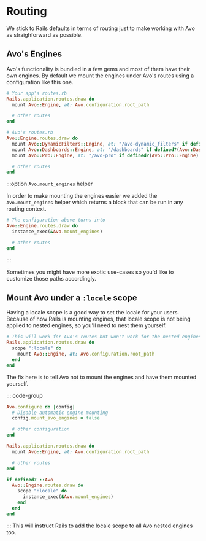 # Routing

We stick to Rails defaults in terms of routing just to make working with Avo as straighforward as possible.

## Avo's Engines

Avo's functionality is bundled in a few gems and most of them have their own engines. By default we mount the engines under Avo's routes using a configuration like this one.

```ruby
# Your app's routes.rb
Rails.application.routes.draw do
  mount Avo::Engine, at: Avo.configuration.root_path

  # other routes
end

# Avo's routes.rb
Avo::Engine.routes.draw do
  mount Avo::DynamicFilters::Engine, at: "/avo-dynamic_filters" if defined?(Avo::DynamicFilters::Engine)
  mount Avo::Dashboards::Engine, at: "/dashboards" if defined?(Avo::Dashboards::Engine)
  mount Avo::Pro::Engine, at: "/avo-pro" if defined?(Avo::Pro::Engine)

  # other routes
end
```

:::option `Avo.mount_engines` helper

In order to make mounting the engines easier we added the `Avo.mount_engines` helper which returns a block that can be run in any routing context.

```ruby
# The configuration above turns into
Avo::Engine.routes.draw do
  instance_exec(&Avo.mount_engines)

  # other routes
end
```
:::

Sometimes you might have more exotic use-cases so you'd like to customize those paths accordingly.

## Mount Avo under a `:locale` scope

Having a locale scope is a good way to set the locale for your users. Because of how Rails is mounting engines, that locale scope is not being applied to nested engines, so you'll need to nest them yourself.

```ruby
# This will work for Avo's routes but won't work for the nested engines.
Rails.application.routes.draw do
  scope ":locale" do
    mount Avo::Engine, at: Avo.configuration.root_path
  end
end
```

The fix here is to tell Avo not to mount the engines and have them mounted yourself.

::: code-group
```ruby [config/avo.rb]
Avo.configure do |config|
  # Disable automatic engine mounting
  config.mount_avo_engines = false

  # other configuration
end
```

```ruby [config/routes.rb]
Rails.application.routes.draw do
  mount Avo::Engine, at: Avo.configuration.root_path

  # other routes
end

if defined? ::Avo
  Avo::Engine.routes.draw do
    scope ":locale" do
      instance_exec(&Avo.mount_engines)
    end
  end
end
```
:::
This will instruct Rails to add the locale scope to all Avo nested engines too.
